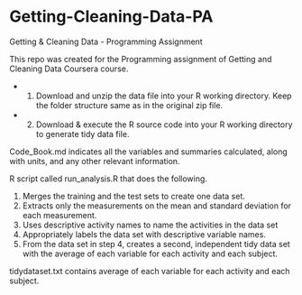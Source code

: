 # Getting-Cleaning-Data-PA
Getting &amp; Cleaning Data - Programming Assignment

This repo was created for the Programming assignment of Getting and Cleaning Data Coursera course.
*  	1) Download and unzip the data file into your R working directory. Keep the folder structure same as in the original zip file.
*	2) Download & execute the R source code into your R working directory to generate tidy data file.

Code_Book.md indicates all the variables and summaries calculated, along with units, and any other relevant information.

R script called run_analysis.R that does the following.
1. Merges the training and the test sets to create one data set.
2. Extracts only the measurements on the mean and standard deviation for each measurement.
3. Uses descriptive activity names to name the activities in the data set
4. Appropriately labels the data set with descriptive variable names.
5. From the data set in step 4, creates a second, independent tidy data set with the average of each variable for each activity and each subject.

tidydataset.txt contains average of each variable for each activity and each subject.